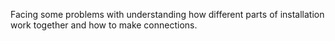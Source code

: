Facing some problems with understanding how different parts of installation work together and how to make connections.